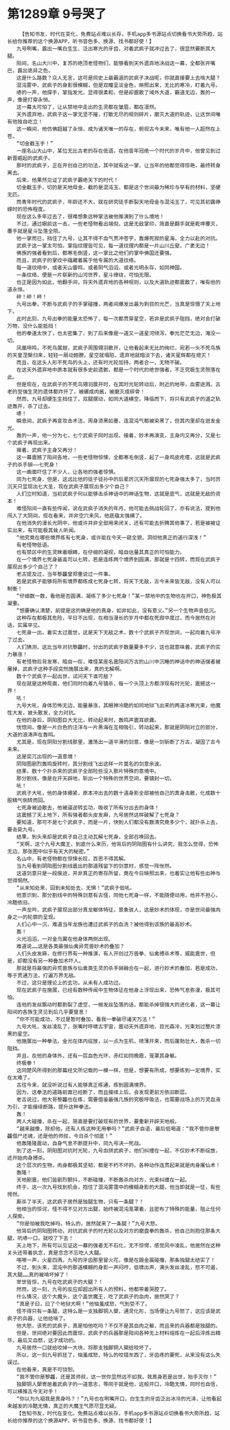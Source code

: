 # 第1289章 9号哭了
        【告知书友，时代在变化，免费站点难以长存，手机app多书源站点切换看书大势所趋，站长给你推荐的这个换源APP，听书音色多、换源、找书都好使！】
       九号咧嘴，露出一嘴白生生、泛出寒光的牙齿，对着武疯子就冲过去了，很显然要断其大腿。
       阳间，名山大川中，复苏的绝顶老怪物们，能够看到天外遗弃地决战这一幕，全都张开嘴巴，露出诡异之色。
       这是什么路数？众人无言，这可是同史上最霸道的武疯子决战呢，你就直接要上去啃大腿？
       混沌雾中，武疯子的身影很模糊，但是双瞳呈淡金色，映照出来，无比的寒冷，盯着九号。
       哧的一声，他探手，掌指发光，显得很柔和，但是却震散了域外大道，霸道无边，轰的一声，像是打穿永恒。
       这一幕太可怕了，让从禁地中走出的生灵都在皱眉，都在凛然。
       天外遗弃地，武疯子这一掌无坚不摧，打散无尽的规则碎片，磨灭大道的轨迹，让这世间唯有他独自屹立！
       这一瞬间，他仿佛超越了永恒，成为诸天唯一的存在，俯视古今未来，唯有他一人超然在上苍。
       “切金截玉手！”
       一座名山大山中，某位无比古老的存在低语，在他昔年冠绝一个时代的岁月中，他曾见到过新晋崛起的武疯子。
       那时的武疯子，正在开创自己的功法，其中就有这一掌，让当年的他都觉得惊艳，最终转身离去。
       后来，他果然见证了武疯子霸绝天下的时代！
       切金截玉手，切的是天地母金，截的是混沌玉，都是这个世间最为稀珍与罕有的材料，坚硬无匹。
       而青年时代的武疯子，年龄还不大，就在研究徒手断裂天地母金与混沌玉了，可见其初露峥嵘时的恐怖程度。
       现在这么多年过去了，很难想象这种掌法被他推演到了什么境地！
       不过，通过眼前这一击，一些老怪物看出端倪，这是无敌掌印，简直是翻手就是乾坤覆灭，覆手就是星斗坠落全陨。
       他一掌而已，挡住了九号，让其不得不血气贯冲苍宇，轰爆死寂的星海，全力以赴的对抗。
       武疯子这一掌太可怕，掌指纹理皆可见，每一道纹理内都是一片山川丘壑，广袤无边！
       佛族的强者看到后，都寒毛倒竖，这一掌比之他们的掌中佛国还要强。
       而且，武疯子的掌纹中蕴藏着属于他专属的大道纹络。
       每一道纹络中，或者天山雷鸣，或者阴气滔滔，或者光明永存，如同神国。
       一条纹络，便是一片崭新的山河世界，星斗缭绕，可怕无限。
       也正是因为如此，他翻手间，将天外遗弃地的各种规则，以及大道轨迹都震散了，唯有他的道永恒。
       砰！砰！砰！
       九号出拳，不断与武疯子的手掌碰撞，两者间爆发出最为刺目的光芒，当真是惊慑了天上地下。
       此时此刻，九号出拳的能量太恐怖了，每一次都贯穿星空，若非是武疯子阻挡，绝对会打破万物，没什么能抵挡！
       他的拳速太快了，也太密集了，到了后来像是一道又一道星河倾泻，拳光茫茫无边，淹没一切。
       凤凰啼鸣，不死鸟展翅，武疯子周围翎羽散开，让他看起来无比的绚烂，宛若一头不死鸟族的天皇涅槃归来，轻轻一扇动翅膀，星空就塌陷，遗弃地就暗淡下去，诸天星辉都在熄灭！
       而且，在这头人形不死鸟的头上，还有时光轮加持，两者合一，无物不破。
       在这天外遗弃地中原本就有很多史前遗骸，都是一个时代的绝世强者，不乏究极生灵殒落在此。
       但是现在，在武疯子的不死鸟翎羽展开时，在其时光轮转动后，附近的地带，血雾迸溅，古老的至强生灵的遗体都炸开了，被碾成肉酱，被磨灭成碎骨！
       然而，九号却硬生生挡住了，双腿摆动，如同大道横空，降临而下，将只有武疯子的道之轨迹轰开，杀了过去。
       哧！
       瞬息间，武疯子再变攻击术法，周身漆黑如墨，连混沌气都被染黑了，但其内里却在迸发金光。
       轰的一声，他一分为七，七个武疯子同时出现，接着，妙术再演变，主身内又再分，又是七个武疯子再现出来。
       接着，武疯子主身又再分！
       这一幕震撼了阳间各地，一些老怪物惊悚，全都寒毛倒竖，起了一身鸡皮疙瘩，这就是武疯子的杀手锏——七死身！
       这一画面吓住了不少人，让各地的强者惊惧。
       同为七死身，但是，这远比他的徒子徒孙中的后辈厉沉天所展现的七死身强太多了，当时厉沉天只显现出七大圣，现在武疯子展现出多少个自己？
       人们立时知道，当初武疯子何以能够击杀神话中的神话生物，这就是底气，这就是无敌的资本！
       难怪阳间一直有些传闻，说在武疯子消失的年月，他可能去挑战轮回了，亦有说法，提到他闯入了大阴间，现在看来，并非空穴来风，他底蕴太强横了。
       在他消失的漫长光阴中，他或许并非全部用来闭关，还有可能去折腾其他事了，若是被被证实出来，有可能极其耸人听闻。
       “他究竟在哪些境界练有七死身，或许能在今天一窥全貌，洞彻他真正的道行深浅！”
       有老怪物低语。
       也有禁区中的生灵眯着眼睛，在仔细的凝视，暗自估量其真正的可怕能力。
       在一个境界七死身最高可以七转，若是连练两个境界到圆满，那就是十四转，而现在武疯子展现出多少个自己了？
       老古提及过，当年黎龘曾郑重说过一件事。
       若是武疯子能够将所有境界都练成七死身七转，将天下无敌，古今未来皆无敌，没有人可以制衡！
       “仔细数一数，看他是否圆满，凝练了多少七死身！”某一禁地中的生物也在开口，神色极其凝重。
       “想要确认清楚，前提是这的确是他的真身，如非如此，没有意义。”另一个生物声音低沉。
       这种存在都极其危险，平日不出现，在相当漫长的岁月中都在死寂中度过，而今居然在对话，实属罕见。
       七死身一出，着实太过震世，这是天下无敌之术，数十个武疯子齐现世间，一起向着九号冲了过去。
       人们猜测，这比当年对抗黎龘时，分出的武疯子数量要多不少，这也就意味着，武疯子的实力暴涨！
       有老怪物后背发寒，暗自一叹，难怪某座名震阳间万古的山川中沉睡的神话中的神话强者被屠掉，武疯子这种手段突然施展出来，真的无解啊。
       数十个武疯子一起出世，试问天下谁可敌？
       现在就是这种局面，他们同时向着九号镇杀，每一个头顶上方都浮现有时光轮，震撼这一界！
       吼！
       九号大吼，身体恐怖无边，能量暴涨，其眼神冷酷的如同地狱飞出来的两道冰寒光束，他魔性大发，披头散发，全力对抗。
       在他的身后，阴阳图巨大无比，转动起来时，轰鸣声震耳欲聋。
       恍惚间，像是一片白色的汪洋与一片黑海在互相吸引，转动起来，那就是阴阳对立的部分，大道的浪涛声在轰鸣。
       尤其是，现在阴阳分割线那里，激荡出一道平滑的剑意，像是一剑斩断了万古，凝固了古今未来。
       这是突兀出现的一道意境！
       阴阳图剧烈轰鸣旋转时，其分割线飞出这样一片莫名的剑意余波。
       结果，数十个扑杀来的武疯子全部险些没入那片特殊的意境中。
       那分割线，像是在开天辟地，斩出一个特殊的世界空间，要镇封一切。
       吼！
       武疯子大吼，他的身体绷紧，原本冲出去的数十道身影全部被他自己的真身击散，化成数十股精气倒转而回。
       七死身被迫散去，他被逼逆转玄功，吸收了所有分出去的身体！
       这震撼了天上地下，所有强者都头皮发麻，九号居然这样破解了七死身？
       要知道，那可不是七个武疯子，而是一片，快到人们都没有数清究竟多少个，就扑杀上去，要击毙九号。
       结果，到头来却是武疯子自己主动瓦解七死身，全部召唤回去。
       “天啊，这个九号大魔王，到底什么来历，他背后的阴阳图有什么讲究，我怎么觉得，恐怖无边，那张图中似乎有天大的秘密。”
       名山中，有老怪物都在惊悚长叹，百思不得其解。
       当九号看到阴阳图分割线震出的那道残留下的剑意时，感觉一阵怅然。
       这道剑意只是一段痕迹，并非真正的寄存所留，竟在今日映照出来，也着实让他有些出神与觉得惘然。
       “从未知处来，回到未知处去，无惧！”武疯子低吼。
       他意识到，那分割线中的特殊剑意有古怪，同他七死身一样，不能随便动用，他并不担心，冷酷依旧。
       一声龙吟，武疯子展现出部分真龙躯体特征，景象骇人，这是妙术的体现，亦是世间最强肉身之一的轮廓的呈现。
       人们心中一沉，难道当年龙族也遭过武疯子的血洗？被他得到该族的最高妙术。
       轰！
       火光滔滔，一对金乌翼在他身体两侧出现。
       难道说……这是各类最强仙禽异荒兽妙术的叠加？
       人们头皮发麻，在修行界有一种推演，有人开创过万兽拳、仙禽搏杀术等，威能震世，但是，却都没有另一种叠加术吓人。
       那就是将最强的异荒兽族与仙禽类生灵的杀手锏融合在一起，进行妙术的叠加，若是成功，等于贯通万法，打遍万界无敌。
       不过，这只是理论上的玄功，从未有人成功过。
       现在武疯子在施展，已经有数种传闻中生物体征在他身上浮现出来，恐怖气息弥漫，极其可怕。
       连他的发丝飘动时都割裂了虚空，一根发丝坠落的话，都能杀掉很强大的进化者，这一幕让阳间的各族生灵见到后几乎要窒息！
       “你不可能成功，不过是暂时叠加，看我一拳破尽诸天万法！”
       九号大吼，发丝凌乱了，张嘴时呼啸古宇宙，震动天外遗弃地，目光森冷，光束划过整片漆黑的星空。
       他施展出一种拳法，金光在体内绽放，以一点为生机，喷薄开来，而后蓬勃壮大，轰杀一切阻挡。
       并且，在他的身体外，还有一层血色光环，赤红如同晚霞，笼罩其身躯。
       终极拳！
       这同楚风所得到的那篇经文所记载的一模一样，但是，想要有所成，想要练到一定境界，实在太难了。
       古往今来，就没听说过有人能够真正练通，练到圆满境界。
       因为，这拳法的道路前面已经断了，而且接续上后，会发现更前方依旧断层。
       老古说过，他大哥黎龘也在练，需要借鉴最强几族的究极呼吸法，也需要战场上的万灵血液为引，才能接续断路，提升这种拳法。
       轰！
       两人大碰撞，杀在一起，简直是要打破现有的世界，要重新开辟天地般。
       “越来越像，除却他，还有人练这种无用拳吗？”武疯子自语，最后低喝道：“我不管你是黎龘借尸还魂，还是他的师叔，今日杀个彻底！”
       他轰隆隆震动，自身气息不断提升中，同九号决一死战。
       到了这一刻，阴阳图对抗时光轮，九号血拼武疯子，他们纠缠在一起，不仅妙术不断绽放，还开始肉身搏杀。
       这个层次的生物，肉身都极其坚韧，都是不朽不坏的，各种动作连贯起来就是肉身屠仙术！
       轰隆！
       天地剧震，他们皆剧烈颤抖，不断碰撞，不断轰杀向对方，光束纠缠在一起。
       终于，这一次九号找到机会，抱住了混沌雾霭中的模糊身影的大腿，他当即就是一怔，有些愕然。
       厮杀了半天，这武疯子居然是独腿生物，只有一条腿？！
       他相当的惊诧，怪不得不见对方出腿，始终被混沌笼罩着，且密布了特殊的能量，阻止任何人探索。
       “你是怕被我吃掉吗，特么的，居然就来了一条腿！”九号大怒。
       他背后的阴阳图转动，对抗武疯子的时光轮以及对方的磨盘拳的轰杀，他自己则抱住那条大腿，吭哧一口，就咬了下去！
       天上地下，所有可以见证这一幕的强者无不石化，无不惊愕，感觉风中凌乱，他居然在这种关头还带着执念，真是念念不忘吃人大腿。
       喀嚓一声，火星四溅，九号的牙齿那里冒火花，像是在跟金属碰撞，那条独腿太结实了！
       不过，到头来，混沌中的那道模糊的身影一声闷哼，低啸出声，满头发丝凌乱，怒不可遏，其大腿……真的被啃坏掉了！
       举世皆惊，九号在吃武疯子的大腿？！
       然而，这一刻，九号的反应却超出所有人的预料，他都带着哭腔了。
       什么情况，这个大魔头，这个盖世魔王，吃了武疯子的血肉，居然哭了？
       “真是子曰，曰了个地狱犬啊！”他恼羞成怒，气到受不了。
       怪不得只有一条腿，这特么是一支独脚铜人槊，通灵化形，当场便让九号怒了，这应该是武疯子的兵器，让他给啃了。
       他大怒，该死的武疯子，真是怕他吃吗？不仅不是其血肉之躯，而且来的兵器都是独腿的。
       但是，世间绝对要因此而震惊，武疯子的兵器那是阳间各种无上材料熔炼在一起后淬炼出精华，最后又血祭，这才成功的。
       九号居然一口就给咬掉一大块，将那支独脚铜人槊给咬坏了。
       所以，这一刻九号抓狂了，恼羞成怒，特么的咬错东西了，牙齿疼的要死，从来没有这么失误过。
       在他看来，真是不可饶恕。
       “我不管你是黎龘，还是其师叔，这一世你显然远不如我，我真身若是出世，抬手灭你！”
       独脚铜人槊寄居着武疯子的一道意志，等同于就是他，这般开口，冷酷无情，同时也自信，可以横推古今无对手！
       “你以为九祖我是真身吗？！”九号也在咧嘴开口，白生生的牙齿泛出冰冷的光泽，让他看起来越发的冷酷无情，真正的大魔王气质尽显无疑。
       【告知书友，时代在变化，免费站点难以长存，手机app多书源站点切换看书大势所趋，站长给你推荐的这个换源APP，听书音色多、换源、找书都好使！】